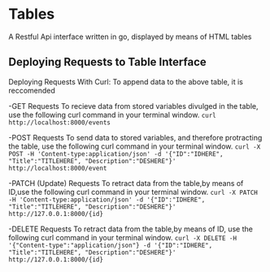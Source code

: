 # Tables
A Restful Api interface written in go, displayed by means of HTML tables

## Deploying Requests to Table Interface 
Deploying Requests With Curl: To append data to the above table, it is reccomended

-GET Requests
To recieve data from stored variables divulged in the table, use the following curl command in your terminal  window. 
``curl http://localhost:8000/events``

-POST Requests
To send data to stored variables, and therefore protracting the table, use the following curl command in your terminal window. 
``curl -X POST -H 'Content-type:application/json' -d '{"ID":"IDHERE", "Title":"TITLEHERE", "Description":"DESHERE"}' http://localhost:8000/event``
                     
-PATCH (Update) Requests
To retract data from the table,by means of ID,use the following curl command in your terminal window.
``curl -X PATCH -H 'Content-type:application/json' -d '{"ID":"IDHERE", "Title":"TITLEHERE", "Description":"DESHERE"}' http://127.0.0.1:8000/{id}``

-DELETE Requests
To retract data from the table,by means of ID, use the following curl command in your terminal window. 
``curl -X DELETE -H '{"Content-type":"application/json"} -d '{"ID":"IDHERE", "Title":"TITLEHERE", "Description":"DESHERE"}' http://127.0.0.1:8000/{id}``
